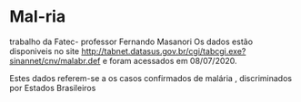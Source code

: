 # Mal-ria
trabalho da Fatec- professor Fernando Masanori
Os dados estão disponiveis no site http://tabnet.datasus.gov.br/cgi/tabcgi.exe?sinannet/cnv/malabr.def e foram acessados 
em  08/07/2020.

Estes dados referem-se a os casos confirmados de malária , discriminados por Estados Brasileiros
